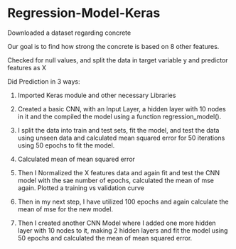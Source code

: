 # Regression-Model-Keras


Downloaded a dataset regarding concrete

Our goal is to find how strong the concrete is based on 8 other features.

Checked for null values, and split the data in target variable y and predictor features as X

Did Prediction in 3 ways:

1. Imported  Keras module and other necessary Libraries

2. Created a basic CNN, with an Input Layer, a hidden layer with 10 nodes in it and the compiled the model using a function regression_model().

3. I split the data into train and test sets, fit the model, and test the data using unseen data and calculated mean squared error for 50 iterations using 50 epochs to fit the model.

4. Calculated mean of mean squared error 

5. Then I Normalized the X features data and again fit and test the CNN model with the sae number of epochs, calculated the mean of mse again. Plotted a training vs validation curve

6. Then in my next step, I have utilized 100 epochs and again calculate the mean of mse for the new model.

7. Then I created another CNN Model where I added one more hidden layer with 10 nodes to it, making 2 hidden layers and fit the model using 50 epochs and calculated the mean of mean squared error.


















